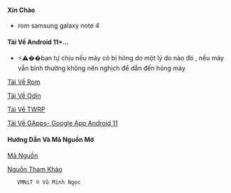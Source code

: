 #### Xin Chào 

 - rom samsung galaxy note 4

####    Tải Về Android 11+...

  - ⚡⚠��bạn tự chịu nếu máy có bị hỏng do một lý do nào đó , nếu máy vẫn bình thường không nên nghịch để dẫn đến hỏng máy 
    
    
[Tải Về Rom](https://sourceforge.net/projects/galaxy-note-4-exynos/files/LineageOS-18.1/)

[Tải Về Odin](https://odindownloader.com/download/odin3-v3-13-3)

[Tải Về TWRP](https://sourceforge.net/p/galaxy-note-4-exynos/wiki/TWRP%20Custom%20Recovery%20Guide/)

[Tải Về GApps- Google App Android 11](https://sourceforge.net/projects/opengapps/files/arm/)


####     Hướng Dẫn Và Mã Nguồn Mở

[Mã Nguồn](https://github.com/corsicanu/hKtweaks/releases/tag/v2.2.2)


[ Nguồn Tham Khảo ](https://xdaforums.com/t/exynos-galaxynote4-n910c-u-h-s-l-k-unofficial-lineageos-18-1-6-30-2023.3937956/)


       VMNiT © Vũ Minh Ngọc

